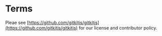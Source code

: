 # Terms

Pleae see [https://github.com/gitkitjs/gitkitjs](https://github.com/gitkitjs/gitkitjs) for our license and contributor policy.